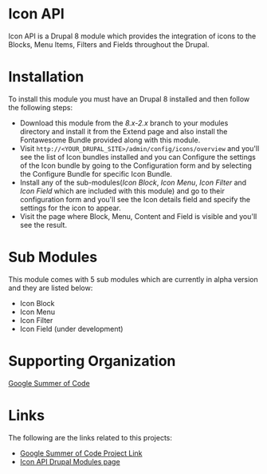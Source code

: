 
# Icon API
Icon API is a Drupal 8 module which provides the integration of icons to the Blocks, Menu Items, Filters and Fields throughout the Drupal.

# Installation
To install this module you must have an Drupal 8 installed and then follow the following steps:
* Download this module from the *8.x-2.x* branch to your modules directory and install it from the Extend page and also install the Fontawesome Bundle provided along with this module.
* Visit ```http://<YOUR_DRUPAL_SITE>/admin/config/icons/overview``` and you'll see the list of Icon bundles installed and you can Configure the settings of the Icon bundle by going to the Configuration form and by selecting the Configure Bundle for specific Icon Bundle.
* Install any of the sub-modules(*Icon Block*, *Icon Menu*, *Icon Filter* and *Icon Field* which are included with this module) and go to their configuration form and you'll see the Icon details field and specify the settings for the icon to appear.
* Visit the page where  Block, Menu, Content and Field is visible and you'll see the result.

# Sub Modules
This module comes with 5 sub modules which are currently in alpha version and they are listed below:
* Icon Block
* Icon Menu
* Icon Filter
* Icon Field (under development)

# Supporting Organization

[Google Summer of Code](https://summerofcode.withgoogle.com/)

# Links
The following are the links related to this projects:
* [Google Summer of Code Project Link](https://summerofcode.withgoogle.com/projects/#6018773419556864)
* [Icon API Drupal Modules page](https://www.drupal.org/project/icon_api)
